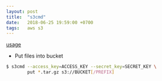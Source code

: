 ```yaml
---
layout: post
title:  "s3cmd"
date:   2018-06-25 19:59:00 +0700
tags:   aws s3
---
```


[usage](http://s3tools.org/usage)

+ Put files into bucket
```sh
$ s3cmd --access_key=ACCESS_KEY --secret_key=SECRET_KEY \
        put *.tar.gz s3://BUCKET[/PREFIX]
```
